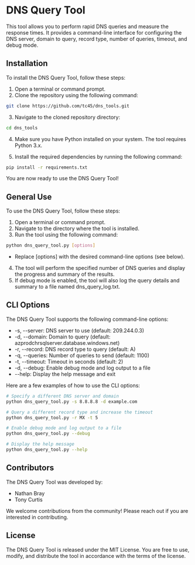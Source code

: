 # DNS Query Tool
This tool allows you to perform rapid DNS queries and measure the response times. It provides a command-line interface for configuring the DNS server, domain to query, record type, number of queries, timeout, and debug mode.

## Installation
To install the DNS Query Tool, follow these steps:

1. Open a terminal or command prompt.
2. Clone the repository using the following command:
```bash
git clone https://github.com/tc45/dns_tools.git
```

3. Navigate to the cloned repository directory:
```bash
cd dns_tools
```

4. Make sure you have Python installed on your system. The tool requires Python 3.x.

5. Install the required dependencies by running the following command:
```bash
pip install -r requirements.txt
```

You are now ready to use the DNS Query Tool!

## General Use
To use the DNS Query Tool, follow these steps:

1. Open a terminal or command prompt.
2. Navigate to the directory where the tool is installed.
3. Run the tool using the following command:
```bash
python dns_query_tool.py [options]
```

* Replace [options] with the desired command-line options (see below).
4. The tool will perform the specified number of DNS queries and display the progress and summary of the results.
5. If debug mode is enabled, the tool will also log the query details and summary to a file named dns_query_log.txt.

## CLI Options
The DNS Query Tool supports the following command-line options:

- -s, --server: DNS server to use (default: 209.244.0.3)
- -d, --domain: Domain to query (default: azprodchrsqlserver.database.windows.net)
- -r, --record: DNS record type to query (default: A)
- -q, --queries: Number of queries to send (default: 1100)
- -t, --timeout: Timeout in seconds (default: 2)
- -d, --debug: Enable debug mode and log output to a file
- --help: Display the help message and exit

Here are a few examples of how to use the CLI options:

```bash
# Specify a different DNS server and domain
python dns_query_tool.py -s 8.8.8.8 -d example.com

# Query a different record type and increase the timeout
python dns_query_tool.py -r MX -t 5

# Enable debug mode and log output to a file
python dns_query_tool.py --debug

# Display the help message
python dns_query_tool.py --help
```

## Contributors
The DNS Query Tool was developed by:

- Nathan Bray
- Tony Curtis

We welcome contributions from the community! Please reach out if you are interested in contributing.

## License
The DNS Query Tool is released under the MIT License. You are free to use, modify, and distribute the tool in accordance with the terms of the license.